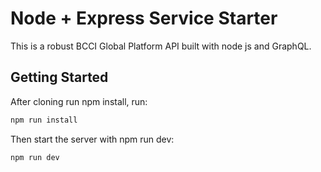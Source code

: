 # Node + Express Service Starter

This is a robust BCCI Global Platform API built with node js and GraphQL.

## Getting Started

After cloning run npm install, run:
```sh
npm run install
```
Then start the server with npm run dev:
```sh
npm run dev
```